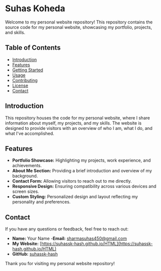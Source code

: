 # Suhas Koheda

Welcome to my personal website repository! This repository contains the source code for my personal website, showcasing my portfolio, projects, and skills.

## Table of Contents

- [Introduction](#introduction)
- [Features](#features)
- [Getting Started](#getting-started)
- [Usage](#usage)
- [Contributing](#contributing)
- [License](#license)
- [Contact](#contact)

## Introduction

This repository houses the code for my personal website, where I share information about myself, my projects, and my skills. The website is designed to provide visitors with an overview of who I am, what I do, and what I've accomplished.

## Features

- **Portfolio Showcase:** Highlighting my projects, work experience, and achievements.
- **About Me Section:** Providing a brief introduction and overview of my background.
- **Contact Form:** Allowing visitors to reach out to me directly.
- **Responsive Design:** Ensuring compatibility across various devices and screen sizes.
- **Custom Styling:** Personalized design and layout reflecting my personality and preferences.

## Contact

If you have any questions or feedback, feel free to reach out:

- **Name:** Your Name
-**Email:** [sharmasuhas450@gmail.com](mailto:sharmasuhas450@gmail.com)
- **My Website:** [https://suhassk-hash.github.io/HTML](https://suhassk-hash.github.io/HTML)
- **GitHub:** [suhassk-hash](https://github.com/suhassk-hash)

Thank you for visiting my personal website repository!
